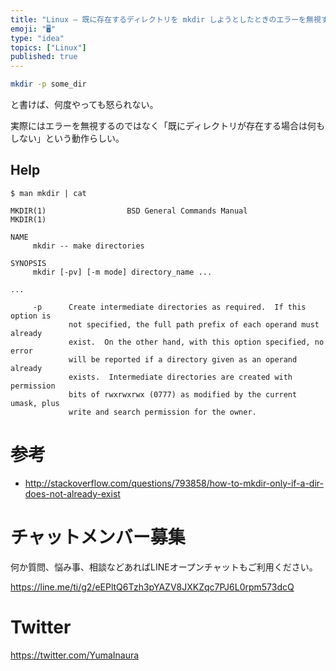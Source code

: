 ```yaml
---
title: "Linux — 既に存在するディレクトリを mkdir しようとしたときのエラーを無視する ( $ mkdir -p )"
emoji: "🖥"
type: "idea"
topics: ["Linux"]
published: true
---
```


```bash
mkdir -p some_dir
```

と書けば、何度やっても怒られない。

実際にはエラーを無視するのではなく「既にディレクトリが存在する場合は何もしない」という動作らしい。


## Help

```
$ man mkdir | cat

MKDIR(1)                  BSD General Commands Manual                 MKDIR(1)

NAME
     mkdir -- make directories

SYNOPSIS
     mkdir [-pv] [-m mode] directory_name ...

...

     -p      Create intermediate directories as required.  If this option is
             not specified, the full path prefix of each operand must already
             exist.  On the other hand, with this option specified, no error
             will be reported if a directory given as an operand already
             exists.  Intermediate directories are created with permission
             bits of rwxrwxrwx (0777) as modified by the current umask, plus
             write and search permission for the owner.
```

# 参考

- http://stackoverflow.com/questions/793858/how-to-mkdir-only-if-a-dir-does-not-already-exist








<!-- Update From Qiita API -->

# チャットメンバー募集


何か質問、悩み事、相談などあればLINEオープンチャットもご利用ください。

https://line.me/ti/g2/eEPltQ6Tzh3pYAZV8JXKZqc7PJ6L0rpm573dcQ





# Twitter


https://twitter.com/YumaInaura


<!-- Update From Qiita API -->


